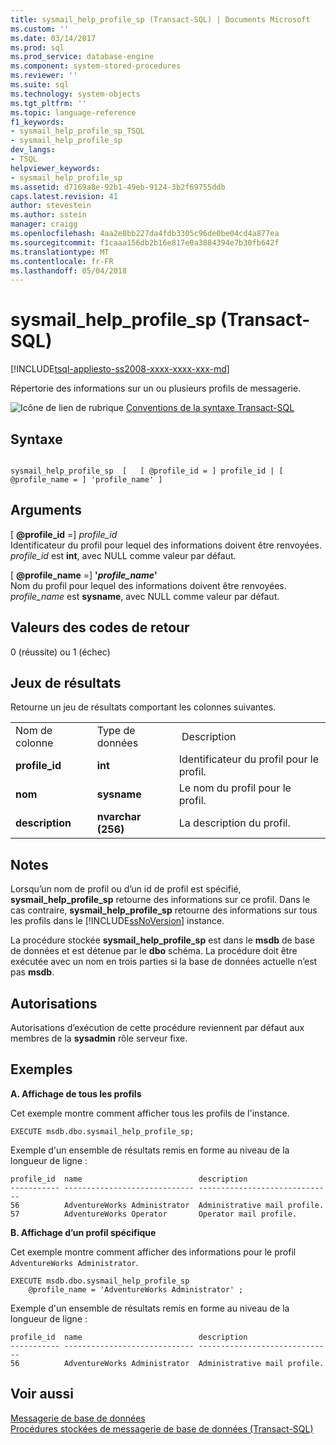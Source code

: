 ```yaml
---
title: sysmail_help_profile_sp (Transact-SQL) | Documents Microsoft
ms.custom: ''
ms.date: 03/14/2017
ms.prod: sql
ms.prod_service: database-engine
ms.component: system-stored-procedures
ms.reviewer: ''
ms.suite: sql
ms.technology: system-objects
ms.tgt_pltfrm: ''
ms.topic: language-reference
f1_keywords:
- sysmail_help_profile_sp_TSQL
- sysmail_help_profile_sp
dev_langs:
- TSQL
helpviewer_keywords:
- sysmail_help_profile_sp
ms.assetid: d7169a8e-92b1-49eb-9124-3b2f69755ddb
caps.latest.revision: 41
author: stevestein
ms.author: sstein
manager: craigg
ms.openlocfilehash: 4aa2e8bb227da4fdb3305c96de0be04cd4a877ea
ms.sourcegitcommit: f1caaa156db2b16e817e0a3884394e7b30fb642f
ms.translationtype: MT
ms.contentlocale: fr-FR
ms.lasthandoff: 05/04/2018
---
```

# <a name="sysmailhelpprofilesp-transact-sql"></a>sysmail_help_profile_sp (Transact-SQL)
[!INCLUDE[tsql-appliesto-ss2008-xxxx-xxxx-xxx-md](../../includes/tsql-appliesto-ss2008-xxxx-xxxx-xxx-md.md)]

  Répertorie des informations sur un ou plusieurs profils de messagerie.  
  
 ![Icône de lien de rubrique](../../database-engine/configure-windows/media/topic-link.gif "Icône lien de rubrique") [Conventions de la syntaxe Transact-SQL](../../t-sql/language-elements/transact-sql-syntax-conventions-transact-sql.md)  
  
## <a name="syntax"></a>Syntaxe  
  
```  
  
sysmail_help_profile_sp  [   [ @profile_id = ] profile_id | [ @profile_name = ] 'profile_name' ]  
```  
  
## <a name="arguments"></a>Arguments  
 [ **@profile_id** =] *profile_id*  
 Identificateur du profil pour lequel des informations doivent être renvoyées. *profile_id* est **int**, avec NULL comme valeur par défaut.  
  
 [ **@profile_name** =] **'***profile_name***'**  
 Nom du profil pour lequel des informations doivent être renvoyées. *profile_name* est **sysname**, avec NULL comme valeur par défaut.  
  
## <a name="return-code-values"></a>Valeurs des codes de retour  
 0 (réussite) ou 1 (échec)  
  
## <a name="result-sets"></a>Jeux de résultats  
 Retourne un jeu de résultats comportant les colonnes suivantes.  
  
||||  
|-|-|-|  
|Nom de colonne|Type de données| Description|  
|**profile_id**|**int**|Identificateur du profil pour le profil.|  
|**nom**|**sysname**|Le nom du profil pour le profil.|  
|**description**|**nvarchar (256)**|La description du profil.|  
  
## <a name="remarks"></a>Notes  
 Lorsqu’un nom de profil ou d’un id de profil est spécifié, **sysmail_help_profile_sp** retourne des informations sur ce profil. Dans le cas contraire, **sysmail_help_profile_sp** retourne des informations sur tous les profils dans le [!INCLUDE[ssNoVersion](../../includes/ssnoversion-md.md)] instance.  
  
 La procédure stockée **sysmail_help_profile_sp** est dans le **msdb** de base de données et est détenue par le **dbo** schéma. La procédure doit être exécutée avec un nom en trois parties si la base de données actuelle n’est pas **msdb**.  
  
## <a name="permissions"></a>Autorisations  
 Autorisations d’exécution de cette procédure reviennent par défaut aux membres de la **sysadmin** rôle serveur fixe.  
  
## <a name="examples"></a>Exemples  
 **A. Affichage de tous les profils**  
  
 Cet exemple montre comment afficher tous les profils de l'instance.  
  
```  
EXECUTE msdb.dbo.sysmail_help_profile_sp;  
```  
  
 Exemple d'un ensemble de résultats remis en forme au niveau de la longueur de ligne :  
  
```  
profile_id  name                          description  
----------- ----------------------------- ------------------------------  
56          AdventureWorks Administrator  Administrative mail profile.    
57          AdventureWorks Operator       Operator mail profile.          
```  
  
 **B. Affichage d’un profil spécifique**  
  
 Cet exemple montre comment afficher des informations pour le profil `AdventureWorks Administrator`.  
  
```  
EXECUTE msdb.dbo.sysmail_help_profile_sp  
    @profile_name = 'AdventureWorks Administrator' ;  
```  
  
 Exemple d'un ensemble de résultats remis en forme au niveau de la longueur de ligne :  
  
```  
profile_id  name                          description  
----------- ----------------------------- ------------------------------  
56          AdventureWorks Administrator  Administrative mail profile.    
```  
  
## <a name="see-also"></a>Voir aussi  
 [Messagerie de base de données](../../relational-databases/database-mail/database-mail.md)   
 [Procédures stockées de messagerie de base de données &#40;Transact-SQL&#41;](../../relational-databases/system-stored-procedures/database-mail-stored-procedures-transact-sql.md)  
  
  
